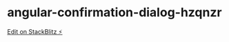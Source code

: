 # angular-confirmation-dialog-hzqnzr

[Edit on StackBlitz ⚡️](https://stackblitz.com/edit/angular-confirmation-dialog-hzqnzr)